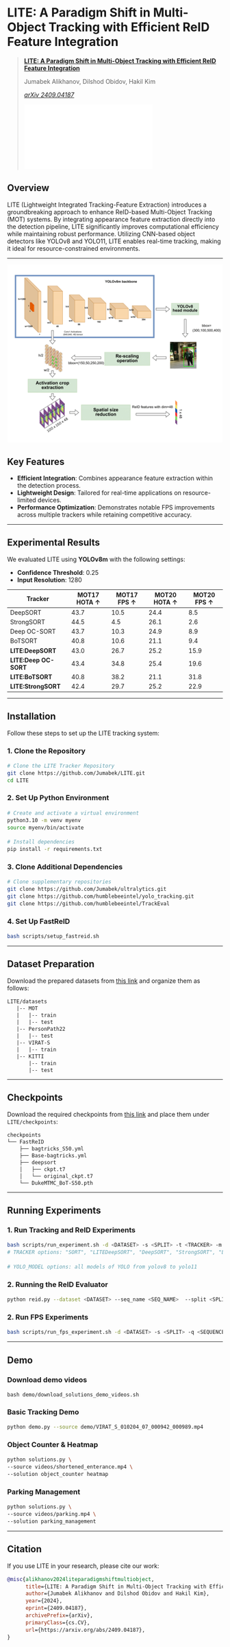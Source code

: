 # LITE: A Paradigm Shift in Multi-Object Tracking with Efficient ReID Feature Integration

> [**LITE: A Paradigm Shift in Multi-Object Tracking with Efficient ReID Feature Integration**](http://www.arxiv.org/abs/2409.04187v2)
> 
> Jumabek Alikhanov, Dilshod Obidov, Hakil Kim
> 
> *[arXiv 2409.04187](http://www.arxiv.org/abs/2409.04187v2)*
> 
> *![Published at ICONIP2024](assets/ICONIP2024_Certificate_of_Presentation_Paper_1.pdf)*


## Overview

LITE (Lightweight Integrated Tracking-Feature Extraction) introduces a groundbreaking approach to enhance ReID-based Multi-Object Tracking (MOT) systems. By integrating appearance feature extraction directly into the detection pipeline, LITE significantly improves computational efficiency while maintaining robust performance. Utilizing CNN-based object detectors like YOLOv8 and YOLO11, LITE enables real-time tracking, making it ideal for resource-constrained environments.

---
![Efficient ReID feature extraction via the LITE paradigm](assets/Fig02-6390.png)

## Key Features

- **Efficient Integration**: Combines appearance feature extraction within the detection process.
- **Lightweight Design**: Tailored for real-time applications on resource-limited devices.
- **Performance Optimization**: Demonstrates notable FPS improvements across multiple trackers while retaining competitive accuracy.

---

## Experimental Results

We evaluated LITE using **YOLOv8m** with the following settings:

- **Confidence Threshold**: 0.25
- **Input Resolution**: 1280

| Tracker              | MOT17 HOTA ↑ | MOT17 FPS ↑ | MOT20 HOTA ↑ | MOT20 FPS ↑ |
|----------------------|------------------|----------------|------------------|----------------|
| DeepSORT            | 43.7            | 10.5           | 24.4            | 8.5            |
| StrongSORT          | 44.5            | 4.5            | 26.1            | 2.6            |
| Deep OC-SORT        | 43.7            | 10.3           | 24.9            | 8.9            |
| BoTSORT             | 40.8            | 10.6           | 21.1            | 9.4            |
| **LITE:DeepSORT**   | 43.0            | 26.7           | 25.2            | 15.9           |
| **LITE:Deep OC-SORT** | 43.4            | 34.8           | 25.4            | 19.6           |
| **LITE:BoTSORT**    | 40.8            | 38.2           | 21.1            | 31.8           |
| **LITE:StrongSORT** | 42.4            | 29.7           | 25.2            | 22.9           |

---

## Installation

Follow these steps to set up the LITE tracking system:

### 1. Clone the Repository

```bash
# Clone the LITE Tracker Repository
git clone https://github.com/Jumabek/LITE.git
cd LITE
```

### 2. Set Up Python Environment

```bash
# Create and activate a virtual environment
python3.10 -m venv myenv
source myenv/bin/activate

# Install dependencies
pip install -r requirements.txt
```

### 3. Clone Additional Dependencies

```bash
# Clone supplementary repositories
git clone https://github.com/Jumabek/ultralytics.git
git clone https://github.com/humblebeeintel/yolo_tracking.git
git clone https://github.com/humblebeeintel/TrackEval
```

### 4. Set Up FastReID

```bash
bash scripts/setup_fastreid.sh
```

---

## Dataset Preparation

Download the prepared datasets from [this link](https://drive.google.com/drive/folders/1hlX2n5FVFGXOJrQMVSxnSmSNW7TM_BZ3) and organize them as follows:

```plaintext
LITE/datasets
   |-- MOT
   |   |-- train
   |   |-- test
   |-- PersonPath22
   |   |-- test
   |-- VIRAT-S
   |   |-- train
   |-- KITTI
       |-- train
       |-- test
```

---

## Checkpoints

Download the required checkpoints from [this link](https://drive.google.com/file/d/1L4gnCbkmvGB6HbPPs1YK8O2fERBS-Xvn) and place them under `LITE/checkpoints`:

```plaintext
checkpoints
└── FastReID
    ├── bagtricks_S50.yml
    ├── Base-bagtricks.yml
    ├── deepsort
    │   ├── ckpt.t7
    │   └── original_ckpt.t7
    └── DukeMTMC_BoT-S50.pth
```

---

## Running Experiments

### 1. Run Tracking and ReID Experiments

```bash
bash scripts/run_experiment.sh -d <DATASET> -s <SPLIT> -t <TRACKER> -m <YOLO_MODEL>
# TRACKER options: "SORT", "LITEDeepSORT", "DeepSORT", "StrongSORT", "LITEStrongSORT", "OCSORT", "Bytetrack", "DeepOCSORT", "LITEDeepOCSORT", "BoTSORT", "LITEBoTSORT"

# YOLO_MODEL options: all models of YOLO from yolov8 to yolo11
```

### 2. Running the ReID Evaluator
```bash
python reid.py --dataset <DATASET> --seq_name <SEQ_NAME>  --split <SPLIT>  --tracker <ReID_MODEL> --save
```

### 2. Run FPS Experiments

```bash
bash scripts/run_fps_experiment.sh -d <DATASET> -s <SPLIT> -q <SEQUENCE>
```

---

## Demo

### Download demo videos

```
bash demo/download_solutions_demo_videos.sh
```

### Basic Tracking Demo

```bash
python demo.py --source demo/VIRAT_S_010204_07_000942_000989.mp4
```

### Object Counter & Heatmap

```bash
python solutions.py \
--source videos/shortened_enterance.mp4 \
--solution object_counter heatmap
```

### Parking Management

```bash
python solutions.py \
--source videos/parking.mp4 \
--solution parking_management
```

---

## Citation

If you use LITE in your research, please cite our work:

```bibtex
@misc{alikhanov2024liteparadigmshiftmultiobject,
      title={LITE: A Paradigm Shift in Multi-Object Tracking with Efficient ReID Feature Integration}, 
      author={Jumabek Alikhanov and Dilshod Obidov and Hakil Kim},
      year={2024},
      eprint={2409.04187},
      archivePrefix={arXiv},
      primaryClass={cs.CV},
      url={https://arxiv.org/abs/2409.04187}, 
}
```
